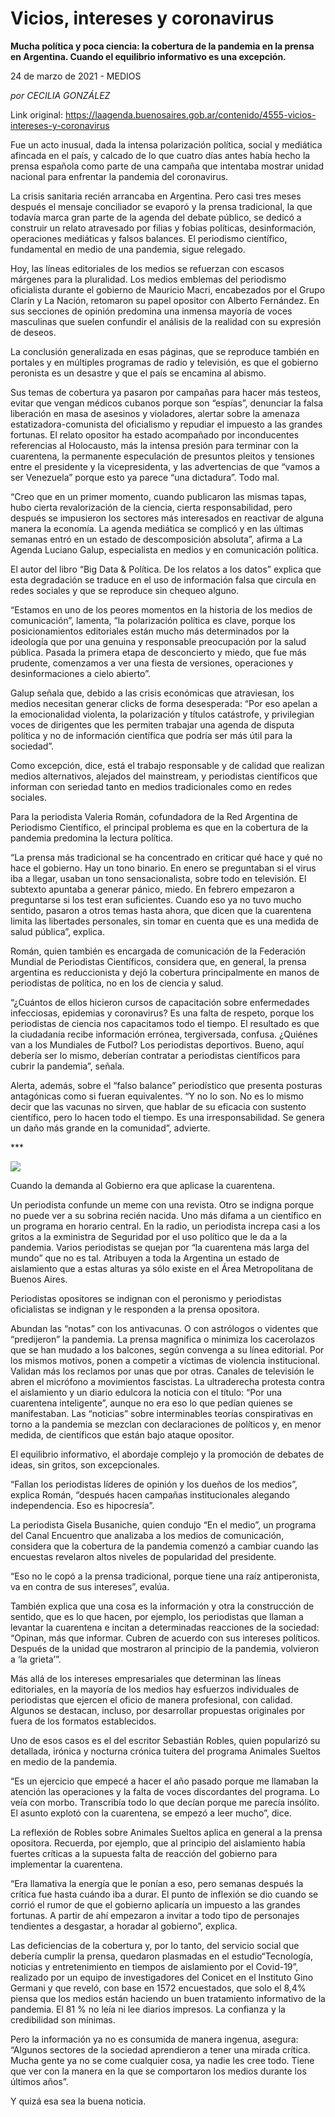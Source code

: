 # Vicios, intereses y coronavirus

**Mucha política y poca ciencia: la cobertura de la pandemia en la prensa en Argentina. Cuando el equilibrio informativo es una excepción.**

24 de marzo de 2021 - MEDIOS

_por CECILIA GONZÁLEZ_

Link original: https://laagenda.buenosaires.gob.ar/contenido/4555-vicios-intereses-y-coronavirus



Fue un acto inusual, dada la intensa polarización política, social y mediática afincada en el país, y calcado de lo que cuatro días antes había hecho la prensa española como parte de una campaña que intentaba mostrar unidad nacional para enfrentar la pandemia del coronavirus.




La crisis sanitaria recién arrancaba en Argentina. Pero casi tres meses después el mensaje conciliador se evaporó y la prensa tradicional, la que todavía marca gran parte de la agenda del debate público, se dedicó a construir un relato atravesado por filias y fobias políticas, desinformación, operaciones mediáticas y falsos balances. El periodismo científico, fundamental en medio de una pandemia, sigue relegado.




Hoy, las líneas editoriales de los medios se refuerzan con escasos márgenes para la pluralidad. Los medios emblemas del periodismo oficialista durante el gobierno de Mauricio Macri, encabezados por el Grupo Clarín y La Nación, retomaron su papel opositor con Alberto Fernández. En sus secciones de opinión predomina una inmensa mayoría de voces masculinas que suelen confundir el análisis de la realidad con su expresión de deseos.




La conclusión generalizada en esas páginas, que se reproduce también en portales y en múltiples programas de radio y televisión, es que el gobierno peronista es un desastre y que el país se encamina al abismo.




Sus temas de cobertura ya pasaron por campañas para hacer más testeos, evitar que vengan médicos cubanos porque son “espías”, denunciar la falsa liberación en masa de asesinos y violadores, alertar sobre la amenaza estatizadora-comunista del oficialismo y repudiar el impuesto a las grandes fortunas. El relato opositor ha estado acompañado por inconducentes referencias al Holocausto, más la intensa presión para terminar con la cuarentena, la permanente especulación de presuntos pleitos y tensiones entre el presidente y la vicepresidenta, y las advertencias de que “vamos a ser Venezuela” porque esto ya parece “una dictadura”. Todo mal.




“Creo que en un primer momento, cuando publicaron las mismas tapas, hubo cierta revalorización de la ciencia, cierta responsabilidad, pero después se impusieron los sectores más interesados en reactivar de alguna manera la economía. La agenda mediática se complicó y en las últimas semanas entró en un estado de descomposición absoluta”, afirma a La Agenda Luciano Galup, especialista en medios y en comunicación política.




El autor del libro “Big Data & Política. De los relatos a los datos” explica que esta degradación se traduce en el uso de información falsa que circula en redes sociales y que se reproduce sin chequeo alguno.




“Estamos en uno de los peores momentos en la historia de los medios de comunicación”, lamenta, “la polarización política es clave, porque los posicionamientos editoriales están mucho más determinados por la ideología que por una genuina y responsable preocupación por la salud pública. Pasada la primera etapa de desconcierto y miedo, que fue más prudente, comenzamos a ver una fiesta de versiones, operaciones y desinformaciones a cielo abierto”.




Galup señala que, debido a las crisis económicas que atraviesan, los medios necesitan generar clicks de forma desesperada: “Por eso apelan a la emocionalidad violenta, la polarización y títulos catástrofe, y privilegian voces de dirigentes que les permiten trabajar una agenda de disputa política y no de información científica que podría ser más útil para la sociedad”.




Como excepción, dice, está el trabajo responsable y de calidad que realizan medios alternativos, alejados del mainstream, y periodistas científicos que informan con seriedad tanto en medios tradicionales como en redes sociales.




Para la periodista Valeria Román, cofundadora de la Red Argentina de Periodismo Científico, el principal problema es que en la cobertura de la pandemia predomina la lectura política.




“La prensa más tradicional se ha concentrado en criticar qué hace y qué no hace el gobierno. Hay un tono binario. En enero se preguntaban si el virus iba a llegar, usaban un tono sensacionalista, sobre todo en televisión. El subtexto apuntaba a generar pánico, miedo. En febrero empezaron a preguntarse si los test eran suficientes. Cuando eso ya no tuvo mucho sentido, pasaron a otros temas hasta ahora, que dicen que la cuarentena limita las libertades personales, sin tomar en cuenta que es una medida de salud pública”, explica.




Román, quien también es encargada de comunicación de la Federación Mundial de Periodistas Científicos, considera que, en general, la prensa argentina es reduccionista y dejó la cobertura principalmente en manos de periodistas de política, no en los de ciencia y salud.




“¿Cuántos de ellos hicieron cursos de capacitación sobre enfermedades infecciosas, epidemias y coronavirus? Es una falta de respeto, porque los periodistas de ciencia nos capacitamos todo el tiempo. El resultado es que la ciudadanía recibe información errónea, tergiversada, confusa. ¿Quiénes van a los Mundiales de Futbol? Los periodistas deportivos. Bueno, aquí debería ser lo mismo, deberían contratar a periodistas científicos para cubrir la pandemia”, señala.




Alerta, además, sobre el “falso balance” periodístico que presenta posturas antagónicas como si fueran equivalentes. “Y no lo son. No es lo mismo decir que las vacunas no sirven, que hablar de su eficacia con sustento científico, pero lo hacen todo el tiempo. Es una irresponsabilidad. Se genera un daño más grande en la comunidad”, advierte.




\*\*\*




![](https://cdn.flowlikemusic.com/files/images/43194/928f03be-7c60-4e2d-a109-df6a3c37dd00.jpeg)




Cuando la demanda al Gobierno era que aplicase la cuarentena.




Un periodista confunde un meme con una revista. Otro se indigna porque no puede ver a su sobrina recién nacida. Uno más difama a un científico en un programa en horario central. En la radio, un periodista increpa casi a los gritos a la exministra de Seguridad por el uso político que le da a la pandemia. Varios periodistas se quejan por “la cuarentena más larga del mundo” que no es tal. Atribuyen a toda la Argentina un estado de aislamiento que a estas alturas ya sólo existe en el Área Metropolitana de Buenos Aires.




Periodistas opositores se indignan con el peronismo y periodistas oficialistas se indignan y le responden a la prensa opositora.




Abundan las “notas” con los antivacunas. O con astrólogos o videntes que “predijeron” la pandemia. La prensa magnifica o minimiza los cacerolazos que se han mudado a los balcones, según convenga a su línea editorial. Por los mismos motivos, ponen a competir a víctimas de violencia institucional. Validan más los reclamos por unas que por otras. Canales de televisión le abren el micrófono a movimientos fascistas. La ultraderecha protesta contra el aislamiento y un diario edulcora la noticia con el título: “Por una cuarentena inteligente”, aunque no era eso lo que pedían quienes se manifestaban. Las “noticias” sobre interminables teorías conspirativas en torno a la pandemia se mezclan con declaraciones de políticos y, en menor medida, de científicos que están bajo ataque opositor.




El equilibrio informativo, el abordaje complejo y la promoción de debates de ideas, sin gritos, son excepcionales.




“Fallan los periodistas líderes de opinión y los dueños de los medios”, explica Román, “después hacen campañas institucionales alegando independencia. Eso es hipocresía”.




La periodista Gisela Busaniche, quien condujo “En el medio”, un programa del Canal Encuentro que analizaba a los medios de comunicación, considera que la cobertura de la pandemia comenzó a cambiar cuando las encuestas revelaron altos niveles de popularidad del presidente.




“Eso no le copó a la prensa tradicional, porque tiene una raíz antiperonista, va en contra de sus intereses”, evalúa.




También explica que una cosa es la información y otra la construcción de sentido, que es lo que hacen, por ejemplo, los periodistas que llaman a levantar la cuarentena e incitan a determinadas reacciones de la sociedad: “Opinan, más que informar. Cubren de acuerdo con sus intereses políticos. Después de la unidad que mostraron al principio de la pandemia, volvieron a ‘la grieta’”.




Más allá de los intereses empresariales que determinan las líneas editoriales, en la mayoría de los medios hay esfuerzos individuales de periodistas que ejercen el oficio de manera profesional, con calidad. Algunos se destacan, incluso, por desarrollar propuestas originales por fuera de los formatos establecidos.




Uno de esos casos es el del escritor Sebastián Robles, quien popularizó su detallada, irónica y nocturna crónica tuitera del programa Animales Sueltos en medio de la pandemia.




“Es un ejercicio que empecé a hacer el año pasado porque me llamaban la atención las operaciones y la falta de voces discordantes del programa. Lo veía con morbo. Transcribía todo lo que decían porque me parecía insólito. El asunto explotó con la cuarentena, se empezó a leer mucho”, dice.




La reflexión de Robles sobre Animales Sueltos aplica en general a la prensa opositora. Recuerda, por ejemplo, que al principio del aislamiento había fuertes críticas a la supuesta falta de reacción del gobierno para implementar la cuarentena.




“Era llamativa la energía que le ponían a eso, pero semanas después la crítica fue hasta cuándo iba a durar. El punto de inflexión se dio cuando se corrió el rumor de que el gobierno aplicaría un impuesto a las grandes fortunas. A partir de ahí empezaron a invitar a todo tipo de personajes tendientes a desgastar, a horadar al gobierno”, explica.




Las deficiencias de la cobertura y, por lo tanto, del servicio social que debería cumplir la prensa, quedaron plasmadas en el estudio“Tecnología, noticias y entretenimiento en tiempos de aislamiento por el Covid-19”, realizado por un equipo de investigadores del Conicet en el Instituto Gino Germani y que reveló, con base en 1572 encuestados, que solo el 8,4% piensa que los medios están haciendo un buen tratamiento informativo de la pandemia. El 81 % no leía ni lee diarios impresos. La confianza y la credibilidad son mínimas.




Pero la información ya no es consumida de manera ingenua, asegura: “Algunos sectores de la sociedad aprendieron a tener una mirada crítica. Mucha gente ya no se come cualquier cosa, ya nadie les cree todo. Tiene que ver con la manera en la que se comportaron los medios durante los últimos años”.




Y quizá esa sea la buena noticia.



